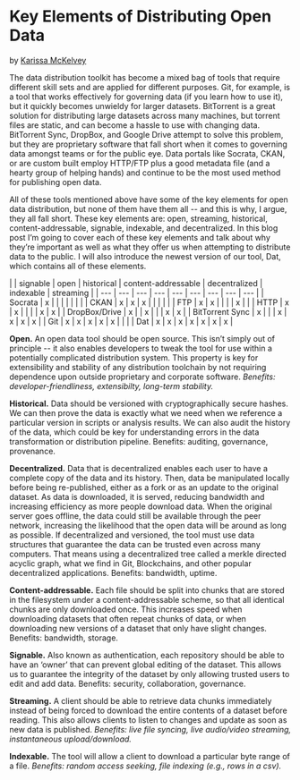 # Key Elements of Distributing Open Data
by [Karissa McKelvey](http://karissa.github.io)

The data distribution toolkit has become a mixed bag of tools that require different skill sets and are applied for different purposes. Git, for example, is a tool that works effectively for governing data (if you learn how to use it), but it quickly becomes unwieldy for larger datasets. BitTorrent is a great solution for distributing large datasets across many machines, but torrent files are static, and can become a hassle to use with changing data. BitTorrent Sync, DropBox, and Google Drive attempt to solve this problem, but they are proprietary software that fall short when it comes to governing data amongst teams or for the public eye. Data portals like Socrata, CKAN, or are custom built employ HTTP/FTP plus a good metadata file (and a hearty group of helping hands) and continue to be the most used method for publishing open data.

All of these tools mentioned above have some of the key elements for open data distribution, but none of them have them all -- and this is why, I argue, they all fall short. These key elements are: open, streaming, historical, content-addressable, signable, indexable, and decentralized. In this blog post I’m going to cover each of these key elements and talk about why they’re important as well as what they offer us when attempting to distribute data to the public. I will also introduce the newest version of our tool, Dat, which contains all of these elements.


| | signable | open | historical | content-addressable | decentralized | indexable | streaming |
| --- | --- | --- | --- | --- | --- | --- | --- | --- |
| Socrata | x |   |   |   |   |   |   |
| CKAN | x | x | x |   |   |   |   |
| FTP | x | x |   |   |   | x |   |
| HTTP | x | x |   |   |   | x | x |
| DropBox/Drive | x |   | x |   |   | x | x |
| BitTorrent Sync | x |   |   | x | x | x | x |
| Git | x | x  | x | x | x |   |   |
| Dat |  x | x | x | x | x | x | x |




**Open.** An open data tool should be open source. This isn’t simply out of principle -- it also enables developers to tweak the tool for use within a potentially complicated distribution system. This property is key for extensibility and stability of any distribution toolchain by not requiring dependence upon outside proprietary and corporate software. *Benefits: developer-friendliness, extensibilty, long-term stability.*

**Historical.** Data should be versioned with cryptographically secure hashes. We can then prove the data is exactly what we need when we reference a particular version in scripts or analysis results. We can also audit the history of the data, which could be key for understanding errors in the data transformation or distribution pipeline. Benefits: auditing, governance, provenance.

**Decentralized.** Data that is decentralized enables each user to have a complete copy of the data and its history. Then, data be manipulated locally before being re-published, either as a fork or as an update to the original dataset. As data is downloaded, it is served, reducing bandwidth and increasing efficiency as more people download data. When the original server goes offline, the data could still be available through the peer network, increasing the likelihood that the open data will be around as long as possible. If decentralized and versioned, the tool must use data structures that guarantee the data can be trusted even across many computers. That means using a decentralized tree called a merkle directed acyclic graph, what we find in Git, Blockchains, and other popular decentralized applications.  Benefits: bandwidth, uptime.

**Content-addressable.** Each file should be split into chunks that are stored in the filesystem under a content-addressable scheme, so that all identical chunks are only downloaded once. This increases speed when downloading datasets that often repeat chunks of data, or when downloading new versions of a dataset that only have slight changes. Benefits: bandwidth, storage.

**Signable.** Also known as authentication, each repository should be able to have an ‘owner’ that can prevent global editing of the dataset. This allows us to guarantee the integrity of the dataset by only allowing trusted users to edit and add data. Benefits: security, collaboration, governance.

**Streaming.** A client should be able to retrieve data chunks immediately instead of being forced to download the entire contents of a dataset before reading. This also allows clients to listen to changes and update as soon as new data is published. *Benefits: live file syncing, live audio/video streaming, instantaneous upload/download.*

**Indexable.** The tool will allow a client to download a particular byte range of a file. *Benefits: random access seeking, file indexing (e.g., rows in a csv).*
